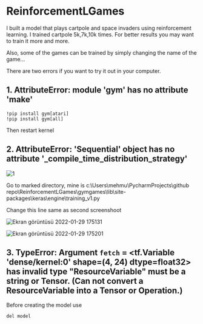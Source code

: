 # ReinforcementLGames

I built a model that plays cartpole and space invaders using reinforcement learning. I trained cartpole 5k,7k,10k times. For better results you may want to train it more and more.

Also, some of the games can be trained by simply changing the name of the game...

There are two errors if you want to try it out in your computer.


## 1. AttributeError: module 'gym' has no attribute 'make' 
```
!pip install gym[atari]
!pip install gym[all]
```
Then restart kernel


## 2. AttributeError: 'Sequential' object has no attribute '_compile_time_distribution_strategy'
![1](https://user-images.githubusercontent.com/74925286/151668584-bf71c9d4-dd4c-48bd-b581-778b3d91c30c.png)

Go to marked directory, mine is
c:\Users\mehmu\PycharmProjects\github repo\ReinforcementLGames\gymgames\lib\site-packages\keras\engine\training_v1.py


Change this line same as second screenshoot

![Ekran görüntüsü 2022-01-29 175131](https://user-images.githubusercontent.com/74925286/151668602-7687021e-c337-4732-b265-1f097b3e8ac1.png)

![Ekran görüntüsü 2022-01-29 175201](https://user-images.githubusercontent.com/74925286/151668605-744d9856-85d8-4454-8a57-df5ada675c44.png)


## 3. TypeError: Argument `fetch` = <tf.Variable 'dense/kernel:0' shape=(4, 24) dtype=float32> has invalid type "ResourceVariable" must be a string or Tensor. (Can not convert a ResourceVariable into a Tensor or Operation.)

Before creating the model use
```
del model
```

